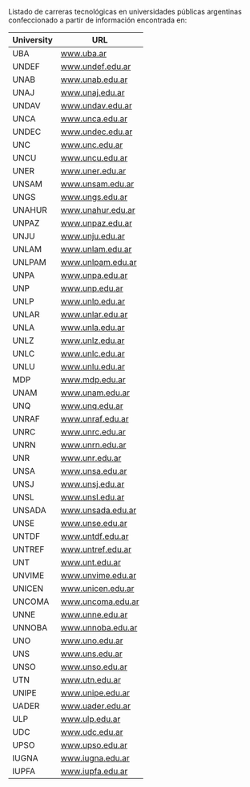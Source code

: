 Listado de carreras tecnológicas en universidades públicas argentinas confeccionado a partir de información encontrada en:

| University | URL                          |
|------------|------------------------------|
| UBA        | www.uba.ar                   |
| UNDEF      | www.undef.edu.ar             |
| UNAB       | www.unab.edu.ar              |
| UNAJ       | www.unaj.edu.ar              |
| UNDAV      | www.undav.edu.ar             |
| UNCA       | www.unca.edu.ar              |
| UNDEC      | www.undec.edu.ar             |
| UNC        | www.unc.edu.ar               |
| UNCU       | www.uncu.edu.ar              |
| UNER       | www.uner.edu.ar              |
| UNSAM      | www.unsam.edu.ar             |
| UNGS       | www.ungs.edu.ar              |
| UNAHUR     | www.unahur.edu.ar            |
| UNPAZ      | www.unpaz.edu.ar             |
| UNJU       | www.unju.edu.ar              |
| UNLAM      | www.unlam.edu.ar             |
| UNLPAM     | www.unlpam.edu.ar            |
| UNPA       | www.unpa.edu.ar              |
| UNP        | www.unp.edu.ar               |
| UNLP       | www.unlp.edu.ar              |
| UNLAR      | www.unlar.edu.ar             |
| UNLA       | www.unla.edu.ar              |
| UNLZ       | www.unlz.edu.ar              |
| UNLC       | www.unlc.edu.ar              |
| UNLU       | www.unlu.edu.ar              |
| MDP        | www.mdp.edu.ar               |
| UNAM       | www.unam.edu.ar              |
| UNQ        | www.unq.edu.ar               |
| UNRAF      | www.unraf.edu.ar             |
| UNRC       | www.unrc.edu.ar              |
| UNRN       | www.unrn.edu.ar              |
| UNR        | www.unr.edu.ar               |
| UNSA       | www.unsa.edu.ar              |
| UNSJ       | www.unsj.edu.ar              |
| UNSL       | www.unsl.edu.ar              |
| UNSADA     | www.unsada.edu.ar            |
| UNSE       | www.unse.edu.ar              |
| UNTDF      | www.untdf.edu.ar             |
| UNTREF     | www.untref.edu.ar            |
| UNT        | www.unt.edu.ar               |
| UNVIME     | www.unvime.edu.ar            |
| UNICEN     | www.unicen.edu.ar            |
| UNCOMA     | www.uncoma.edu.ar            |
| UNNE       | www.unne.edu.ar              |
| UNNOBA     | www.unnoba.edu.ar            |
| UNO        | www.uno.edu.ar               |
| UNS        | www.uns.edu.ar               |
| UNSO       | www.unso.edu.ar              |
| UTN        | www.utn.edu.ar               |
| UNIPE      | www.unipe.edu.ar             |
| UADER      | www.uader.edu.ar             |
| ULP        | www.ulp.edu.ar               |
| UDC        | www.udc.edu.ar               |
| UPSO       | www.upso.edu.ar              |
| IUGNA      | www.iugna.edu.ar             |
| IUPFA      | www.iupfa.edu.ar             |
